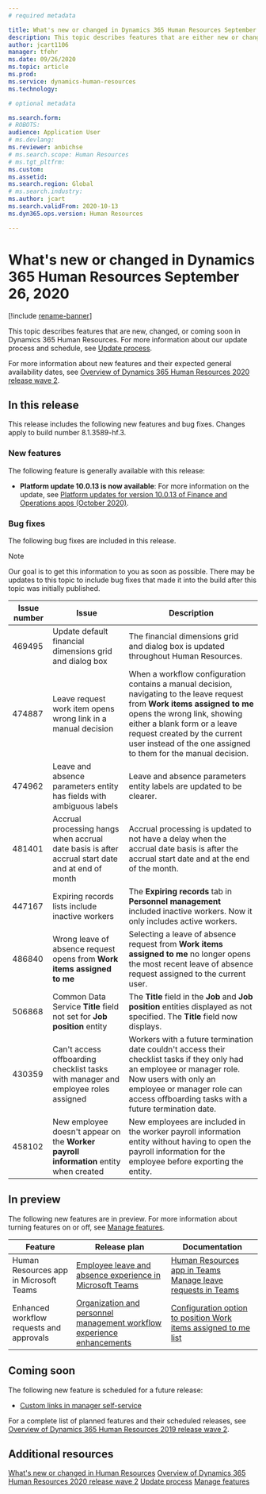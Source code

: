```yaml
---
# required metadata

title: What's new or changed in Dynamics 365 Human Resources September 26, 2020
description: This topic describes features that are either new or changed in Microsoft Dynamics 365 Human Resources for September 26, 2020.
author: jcart1106
manager: tfehr
ms.date: 09/26/2020
ms.topic: article
ms.prod:
ms.service: dynamics-human-resources
ms.technology:

# optional metadata

ms.search.form:
# ROBOTS:
audience: Application User
# ms.devlang:
ms.reviewer: anbichse
# ms.search.scope: Human Resources
# ms.tgt_pltfrm:
ms.custom:
ms.assetid:
ms.search.region: Global
# ms.search.industry:
ms.author: jcart
ms.search.validFrom: 2020-10-13
ms.dyn365.ops.version: Human Resources

---
```


# What's new or changed in Dynamics 365 Human Resources September 26, 2020

[!include [rename-banner](~/includes/cc-data-platform-banner.md)]

This topic describes features that are new, changed, or coming soon in Dynamics 365 Human Resources. For more information about our update process and schedule, see [Update process](hr-admin-setup-update-process.md).

For more information about new features and their expected general availability dates, see [Overview of Dynamics 365 Human Resources 2020 release wave 2](https://docs.microsoft.com/dynamics365-release-plan/2020wave2/dynamics365-human-resources/).

## In this release

This release includes the following new features and bug fixes. Changes apply to build number 8.1.3589-hf.3.

### New features

The following feature is generally available with this release:

- **Platform update 10.0.13 is now available**: For more information on the update, see [Platform updates for version 10.0.13 of Finance and Operations apps (October 2020)](https://docs.microsoft.com/dynamics365/fin-ops-core/dev-itpro/get-started/whats-new-platform-updates-10-0-13).

### Bug fixes

The following bug fixes are included in this release.

> [!NOTE]
> Our goal is to get this information to you as soon as possible. There may be updates to this topic to include bug fixes that made it into the build after this topic was initially published.

| Issue number | Issue | Description |
| --- | --- | --- |
| 469495 | Update default financial dimensions grid and dialog box | The financial dimensions grid and dialog box is updated throughout Human Resources. |
| 474887 | Leave request work item opens wrong link in a manual decision | When a workflow configuration contains a manual decision, navigating to the leave request from **Work items assigned to me** opens the wrong link, showing either a blank form or a leave request created by the current user instead of the one assigned to them for the manual decision. |
| 474962 | Leave and absence parameters entity has fields with ambiguous labels | Leave and absence parameters entity labels are updated to be clearer. |
| 481401 | Accrual processing hangs when accrual date basis is after accrual start date and at end of month | Accrual processing is updated to not have a delay when the accrual date basis is after the accrual start date and at the end of the month. |
| 447167 | Expiring records lists include inactive workers | The **Expiring records** tab in **Personnel management** included inactive workers. Now it only includes active workers. |
| 486840 | Wrong leave of absence request opens from **Work items assigned to me** | Selecting a leave of absence request from **Work items assigned to me** no longer opens the most recent leave of absence request assigned to the current user. |
| 506868 | Common Data Service **Title** field not set for **Job position** entity | The **Title** field in the **Job** and **Job position** entities displayed as not specified. The **Title** field now displays. |
| 430359 | Can't access offboarding checklist tasks with manager and employee roles assigned | Workers with a future termination date couldn't access their checklist tasks if they only had an employee or manager role. Now users with only an employee or manager role can access offboarding tasks with a future termination date. |
| 458102 | New employee doesn't appear on the **Worker payroll information** entity when created | New employees are included in the worker payroll information entity without having to open the payroll information for the employee before exporting the entity. |

## In preview

The following new features are in preview. For more information about turning features on or off, see [Manage features](hr-admin-manage-features.md).

| Feature | Release plan | Documentation |
| --- | --- | --- |
| Human Resources app in Microsoft Teams | [Employee leave and absence experience in Microsoft Teams](https://docs.microsoft.com/dynamics365-release-plan/2020wave1/dynamics365-human-resources/employee-leave-absence-experience-teams) | [Human Resources app in Teams](https://go.microsoft.com/fwlink/?linkid=2127841)<br>[Manage leave requests in Teams](hr-teams-leave-app.md) |
| Enhanced workflow requests and approvals | [Organization and personnel management workflow experience enhancements](https://docs.microsoft.com/dynamics365-release-plan/2020wave2/human-resources/dynamics365-human-resources/organization-personnel-management-workflow-experience-enhancements) | [Configuration option to position Work items assigned to me list](https://docs.microsoft.com/dynamics365/human-resources/hr-whats-new-2020-09-03#configuration-option-to-position-work-items-assigned-to-me-list-477004) |

## Coming soon

The following new feature is scheduled for a future release:

- [Custom links in manager self-service](https://docs.microsoft.com/dynamics365-release-plan/2020wave2/human-resources/dynamics365-human-resources/custom-links-manager-self-service)

For a complete list of planned features and their scheduled releases, see [Overview of Dynamics 365 Human Resources 2019 release wave 2](https://docs.microsoft.com/dynamics365-release-plan/2019wave2/dynamics365-human-resources/).

## Additional resources

[What's new or changed in Human Resources](hr-admin-whats-new.md)
[Overview of Dynamics 365 Human Resources 2020 release wave 2](https://docs.microsoft.com/dynamics365-release-plan/2020wave2/human-resources/dynamics365-human-resources/)
[Update process](hr-admin-setup-update-process.md)
[Manage features](hr-admin-manage-features.md)
